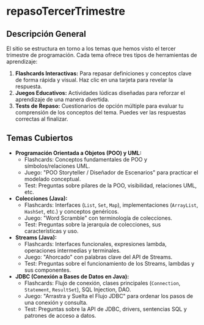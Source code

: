 ﻿# repasoTercerTrimestre

## Descripción General

El sitio se estructura en torno a los temas que hemos visto el tercer trimestre de programación. Cada tema ofrece tres tipos de herramientas de aprendizaje:

1.  **Flashcards Interactivas:** Para repasar definiciones y conceptos clave de forma rápida y visual. Haz clic en una tarjeta para revelar la respuesta.
2.  **Juegos Educativos:** Actividades lúdicas diseñadas para reforzar el aprendizaje de una manera divertida.
3.  **Tests de Repaso:** Cuestionarios de opción múltiple para evaluar tu comprensión de los conceptos del tema. Puedes ver las respuestas correctas al finalizar.

## Temas Cubiertos

*   **Programación Orientada a Objetos (POO) y UML:**
    *   Flashcards: Conceptos fundamentales de POO y símbolos/relaciones UML.
    *   Juego: "POO Storyteller / Diseñador de Escenarios" para practicar el modelado conceptual.
    *   Test: Preguntas sobre pilares de la POO, visibilidad, relaciones UML, etc.
*   **Colecciones (Java):**
    *   Flashcards: Interfaces (`List`, `Set`, `Map`), implementaciones (`ArrayList`, `HashSet`, etc.) y conceptos genéricos.
    *   Juego: "Word Scramble" con terminología de colecciones.
    *   Test: Preguntas sobre la jerarquía de colecciones, sus características y uso.
*   **Streams (Java):**
    *   Flashcards: Interfaces funcionales, expresiones lambda, operaciones intermedias y terminales.
    *   Juego: "Ahorcado" con palabras clave del API de Streams.
    *   Test: Preguntas sobre el funcionamiento de los Streams, lambdas y sus componentes.
*   **JDBC (Conexión a Bases de Datos en Java):**
    *   Flashcards: Flujo de conexión, clases principales (`Connection`, `Statement`, `ResultSet`), SQL Injection, DAO.
    *   Juego: "Arrastra y Suelta el Flujo JDBC" para ordenar los pasos de una conexión y consulta.
    *   Test: Preguntas sobre la API de JDBC, drivers, sentencias SQL y patrones de acceso a datos.
